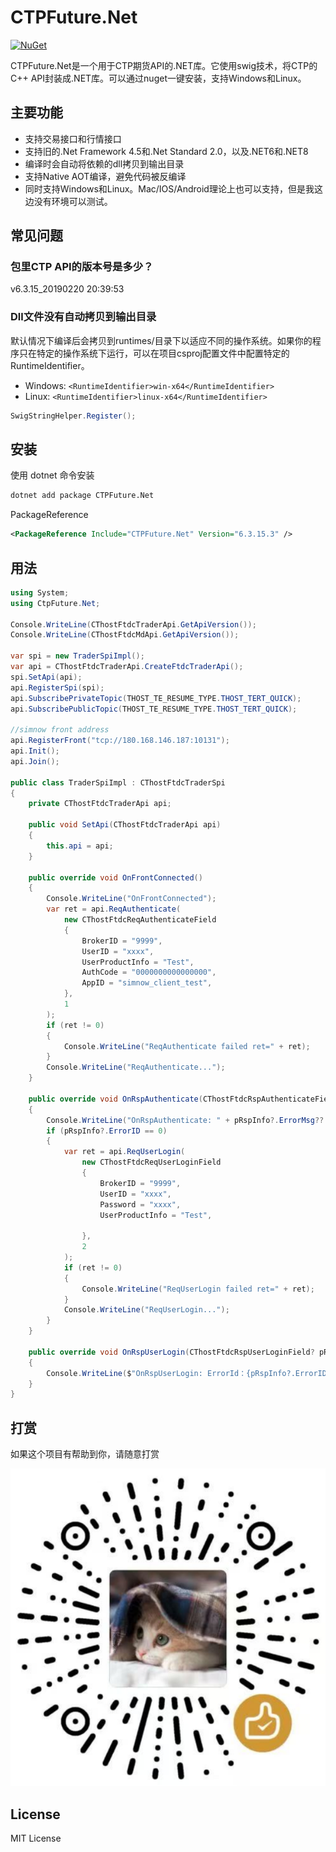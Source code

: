# CTPFuture.Net

[![NuGet](https://img.shields.io/nuget/v/CTPFuture.Net.svg)](https://www.nuget.org/packages/CTPFuture.Net)

CTPFuture.Net是一个用于CTP期货API的.NET库。它使用swig技术，将CTP的C++ API封装成.NET库。可以通过nuget一键安装，支持Windows和Linux。

## 主要功能

- 支持交易接口和行情接口
- 支持旧的.Net Framework 4.5和.Net Standard 2.0，以及.NET6和.NET8
- 编译时会自动将依赖的dll拷贝到输出目录
- 支持Native AOT编译，避免代码被反编译
- 同时支持Windows和Linux。Mac/IOS/Android理论上也可以支持，但是我这边没有环境可以测试。

## 常见问题

### 包里CTP API的版本号是多少？

v6.3.15_20190220 20:39:53

### Dll文件没有自动拷贝到输出目录

默认情况下编译后会拷贝到runtimes/目录下以适应不同的操作系统。如果你的程序只在特定的操作系统下运行，可以在项目csproj配置文件中配置特定的RuntimeIdentifier。
- Windows: `<RuntimeIdentifier>win-x64</RuntimeIdentifier>`
- Linux: `<RuntimeIdentifier>linux-x64</RuntimeIdentifier>`

```csharp
SwigStringHelper.Register();
```

## 安装

使用 dotnet 命令安装

```bash
dotnet add package CTPFuture.Net
```

PackageReference

```xml
<PackageReference Include="CTPFuture.Net" Version="6.3.15.3" />
```

## 用法

```csharp
using System;
using CtpFuture.Net;

Console.WriteLine(CThostFtdcTraderApi.GetApiVersion());
Console.WriteLine(CThostFtdcMdApi.GetApiVersion());

var spi = new TraderSpiImpl();
var api = CThostFtdcTraderApi.CreateFtdcTraderApi();
spi.SetApi(api);
api.RegisterSpi(spi);
api.SubscribePrivateTopic(THOST_TE_RESUME_TYPE.THOST_TERT_QUICK);
api.SubscribePublicTopic(THOST_TE_RESUME_TYPE.THOST_TERT_QUICK);

//simnow front address
api.RegisterFront("tcp://180.168.146.187:10131");
api.Init();
api.Join();

public class TraderSpiImpl : CThostFtdcTraderSpi
{
    private CThostFtdcTraderApi api;

    public void SetApi(CThostFtdcTraderApi api)
    {
        this.api = api;
    }

    public override void OnFrontConnected()
    {
        Console.WriteLine("OnFrontConnected");
        var ret = api.ReqAuthenticate(
            new CThostFtdcReqAuthenticateField
            {
                BrokerID = "9999",
                UserID = "xxxx",
                UserProductInfo = "Test",
                AuthCode = "0000000000000000",
                AppID = "simnow_client_test",
            },
            1
        );
        if (ret != 0)
        {
            Console.WriteLine("ReqAuthenticate failed ret=" + ret);
        }
        Console.WriteLine("ReqAuthenticate...");
    }

    public override void OnRspAuthenticate(CThostFtdcRspAuthenticateField? pRspAuthenticateField, CThostFtdcRspInfoField? pRspInfo, int nRequestID, bool bIsLast)
    {
        Console.WriteLine("OnRspAuthenticate: " + pRspInfo?.ErrorMsg?? "");
        if (pRspInfo?.ErrorID == 0)
        {
            var ret = api.ReqUserLogin(
                new CThostFtdcReqUserLoginField
                {
                    BrokerID = "9999",
                    UserID = "xxxx",
                    Password = "xxxx",
                    UserProductInfo = "Test",
                    
                },
                2
            );
            if (ret != 0)
            {
                Console.WriteLine("ReqUserLogin failed ret=" + ret);
            }
            Console.WriteLine("ReqUserLogin...");
        }
    }

    public override void OnRspUserLogin(CThostFtdcRspUserLoginField? pRspUserLogin, CThostFtdcRspInfoField? pRspInfo, int nRequestID, bool bIsLast)
    {
        Console.WriteLine($"OnRspUserLogin: ErrorId：{pRspInfo?.ErrorID} {pRspInfo.ErrorMsg}");
    }
}
```

## 打赏

如果这个项目有帮助到你，请随意打赏

![img.png](img.png)

## License

MIT License